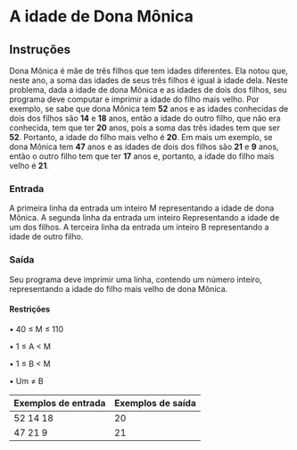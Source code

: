 # A idade de Dona Mônica

## Instruções

Dona Mônica é mãe de três filhos que tem idades diferentes. Ela notou que, neste ano, a soma das idades de seus três filhos é igual à idade dela. Neste problema, dada a idade de dona Mônica e as idades de dois dos filhos, seu programa deve computar e imprimir a idade do filho mais velho. Por exemplo, se sabe que dona Mônica tem **52** anos e as idades conhecidas de dois dos filhos são **14** e **18** anos, então a idade do outro filho, que não era conhecida, tem que ter **20** anos, pois a soma das três idades tem que ser **52**. Portanto, a idade do filho mais velho é **20**. Em mais um exemplo, se dona Mônica tem **47** anos e as idades de dois dos filhos são **21** e **9** anos, então o outro filho tem que ter **17** anos e, portanto, a idade do filho mais velho é **21**.

### Entrada

A primeira linha da entrada um inteiro M representando a idade de dona Mônica. A segunda linha da entrada um inteiro Representando a idade de um dos filhos. A terceira linha da entrada um inteiro B representando a idade de outro filho.

### Saída

Seu programa deve imprimir uma linha, contendo um número inteiro, representando a idade do filho mais velho de dona Mônica.

#### Restrições

• 40 ≤ M ≤ 110

• 1 ≤ A < M

• 1 ≤ B < M

• Um ≠ B

| **Exemplos de entrada** | **Exemplos de saída** |
| ----------------------- | --------------------- |
| 52 14 18                | 20                    |
| 47 21 9                 | 21                    |
